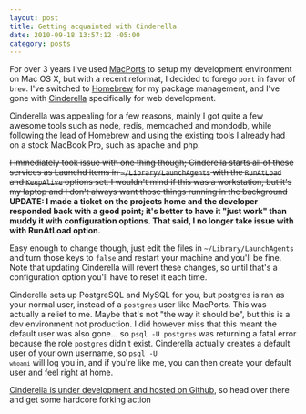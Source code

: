 ```yaml
--- 
layout: post
title: Getting acquainted with Cinderella
date: 2010-09-18 13:57:12 -05:00
category: posts
---
```

For over 3 years I've used [MacPorts][1] to setup my development environment on Mac OS X, but with a recent reformat, I decided to forego `port` in favor of `brew`.  I've switched to [Homebrew][3] for my package management, and I've gone with [Cinderella][3] specifically for web development.

Cinderella was appealing for a few reasons, mainly I got quite a few awesome tools such as node, redis, memcached and mondodb, while following the lead of Homebrew and using the existing tools I already had on a stock MacBook Pro, such as apache and php.  

<strike>I immediately took issue with one thing though; Cinderella starts all of these services as Launchd items in `~/Library/LaunchAgents` with the `RunAtLoad` and `KeepAlive` options set.  I wouldn't mind if this was a workstation, but it's my laptop and I don't always want those things running in the background</strike> 
__UPDATE: I made a ticket on the projects home and the developer responded back with a good point; it's better to have it "just work" than muddy it with configuration options.  That said, I no longer take issue with with RunAtLoad option.__

Easy enough to change though, just edit the files in `~/Library/LaunchAgents` and turn those keys to `false` and restart your machine and you'll be fine.  Note that updating Cinderella will revert these changes, so until that's a configuration option you'll have to reset it each time.

Cinderella sets up PostgreSQL and MySQL for you, but postgres is ran as your normal user, instead of a `postgres` user like MacPorts.  This was actually a relief to me.  Maybe that's not "the way it should be", but this is a dev environment not production.  I did however miss that this meant the default user was also gone... so `psql -U postgres` was returning a fatal error because the role `postgres` didn't exist.  Cinderella actually creates a default user of your own username, so <code>psql -U `whoami`</code> will log you in, and if you're like me, you can then create your default user and feel right at home.  

[Cinderella is under development and hosted on Github][4], so head over there and get some hardcore forking action 

[1]: http://www.macports.org/ 
[2]: http://www.atmos.org/cinderella/intro.html
[3]: http://github.com/mxcl/homebrew
[4]: http://github.com/atmos/cinderella 
